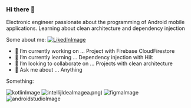 ### Hi there 👋

Electronic engineer passionate about the programming of Android mobile applications.
Learning about clean architecture and dependency injection

Some about me:
[![LikedInImage](https://user-images.githubusercontent.com/56521677/89834032-ae23a300-db27-11ea-9cf0-9dc27ec16de0.png)](https://www.linkedin.com/in/jaimevalenciabasto/)


- 🔭 I’m currently working on ... Project with Firebase CloudFirestore
- 🌱 I’m currently learning ... Dependency injection with Hilt
- 👯 I’m looking to collaborate on ... Projects with clean architecture
- 💬 Ask me about ... Anything

Something:

![kotlinImage](https://user-images.githubusercontent.com/56521677/89834790-22ab1180-db29-11ea-9581-832863308b9b.png)
![intellijIdeaImage](https://user-images.githubusercontent.com/56521677/89834894-4a9a7500-db29-11ea-8c1e-22ea8e8c6abb.png)a.png)
![figmaImage](https://user-images.githubusercontent.com/56521677/89834951-66058000-db29-11ea-9b91-55a77c2055df.png)
![androidstudioImage](https://user-images.githubusercontent.com/56521677/89834585-c7791f00-db28-11ea-8c95-3a0f0a3993c0.png)


<!--
**Javalenciab90/Javalenciab90** is a ✨ _special_ ✨ repository because its `README.md` (this file) appears on your GitHub profile.



Here are some ideas to get you started:

- 🔭 I’m currently working on ... Project with Firebase CloudFirestore
- 🌱 I’m currently learning ... Dependency injection with Hilt
- 👯 I’m looking to collaborate on ... Projects with clean architecture
- 🤔 I’m looking for help with ... 
- 💬 Ask me about ... Anything
- 📫 How to reach me: ...
- 😄 Pronouns: ...
- ⚡ Fun fact: ...
-->

